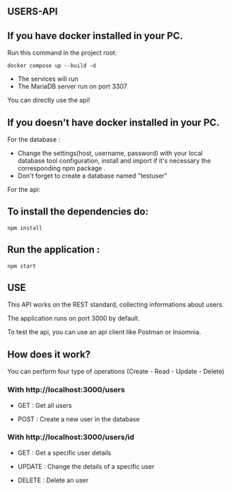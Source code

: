 ## USERS-API

##  If you have docker installed in your PC.

Run this command in the project root:

```
docker compose up --build -d

```
- The services will run
- The MariaDB server run on port 3307

You can directly use the api!

## If you doesn't have docker installed in your PC.

For the database : 
- Change the settings(host, username, password) with your local database tool configuration, install and  import if it's necessary the corresponding npm package .
- Don't forget to create a database named "testuser"

For the api:

## To install  the dependencies do:

``` 
npm install

```

## Run the application :

```
npm start

```

## USE

This API works on the REST standard, collecting informations about users.

The application runs on port 3000 by default.

To test the api, you can use an api client like Postman or Insomnia.

## How does it work?

You can perform four type of operations (Create - Read - Update - Delete)
       
### With http://localhost:3000/users

- GET : Get all users

- POST : Create a new user in the database

### With http://localhost:3000/users/id

- GET : Get a specific user details

- UPDATE : Change the details of a specific user

- DELETE : Delete an user





